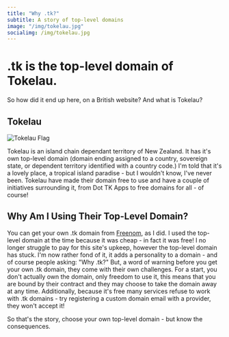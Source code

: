 ```yaml
---
title: "Why .tk?"
subtitle: A story of top-level domains
image: "/img/tokelau.jpg"
socialimg: /img/tokelau.jpg
---
```


# .tk is the top-level domain of Tokelau.

So how did it end up here, on a British website? And what is Tokelau?

## Tokelau

![Tokelau Flag](https://upload.wikimedia.org/wikipedia/commons/thumb/8/8e/Flag_of_Tokelau.svg/640px-Flag_of_Tokelau.svg.png)

Tokelau is an island chain dependant territory of New Zealand. It has it's own top-level domain (domain ending assigned to a country, sovereign state, or dependent territory identified with a country code.) I'm told that it's a lovely place, a tropical island paradise - but I wouldn't know, I've never been. Tokelau have made their domain free to use and have a couple of initiatives surrounding it, from Dot TK Apps to free domains for all - of course!

## Why Am I Using Their Top-Level Domain?

You can get your own .tk domain from [Freenom](https://freenom.com), as I did. I used the top-level domain at the time because it was cheap - in fact it was free! I no longer struggle to pay for this site's upkeep, however the top-level domain has stuck. I'm now rather fond of it, it adds a personality to a domain - and of course people asking: "Why .tk?" But, a word of warning before you get your own .tk domain, they come with their own challenges. For a start, you don't actually own the domain, only freedom to use it, this means that you are bound by their contract and they may choose to take the domain away at any time. Additionally, because it's free many services refuse to work with .tk domains - try registering a custom domain email with a provider, they won't accept it!

So that's the story, choose your own top-level domain - but know the consequences.
